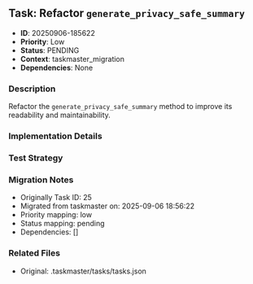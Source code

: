 ## Task: Refactor `generate_privacy_safe_summary`
- **ID**: 20250906-185622
- **Priority**: Low
- **Status**: PENDING
- **Context**: taskmaster_migration
- **Dependencies**: None

### Description
Refactor the `generate_privacy_safe_summary` method to improve its readability and maintainability.

### Implementation Details


### Test Strategy


### Migration Notes
- Originally Task ID: 25
- Migrated from taskmaster on: 2025-09-06 18:56:22
- Priority mapping: low
- Status mapping: pending
- Dependencies: []

### Related Files
- Original: .taskmaster/tasks/tasks.json
